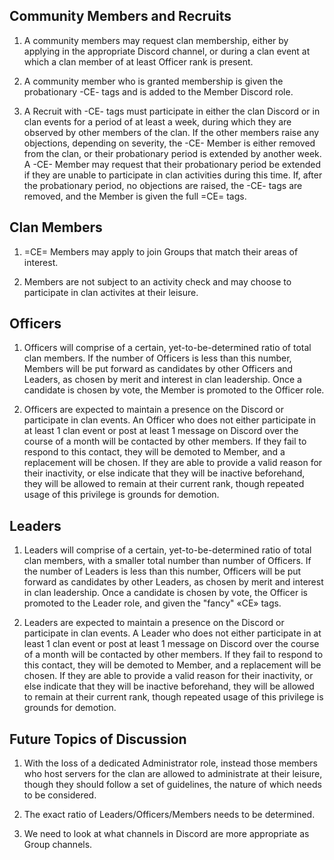 ## Community Members and Recruits

1. A community members may request clan membership, either by applying in the appropriate Discord channel, or during a clan event at which a clan member of at least Officer rank is present. 

2. A community member who is granted membership is given the probationary -CE- tags and is added to the Member Discord role. 

3. A Recruit with -CE- tags must participate in either the clan Discord or in clan events for a period of at least a week, during which they are observed by other members of the clan. If the other members raise any objections, depending on severity, the -CE- Member is either removed from the clan, or their probationary period is extended by another week. A -CE- Member may request that their probationary period be extended if they are unable to participate in clan activities during this time. If, after the probationary period, no objections are raised, the -CE- tags are removed, and the Member is given the full =CE= tags. 

## Clan Members

1. =CE= Members may apply to join Groups that match their areas of interest. 

2. Members are not subject to an activity check and may choose to participate in clan activites at their leisure.

## Officers

1. Officers will comprise of a certain, yet-to-be-determined ratio of total clan members. If the number of Officers is less than this number, Members will be put forward as candidates by other Officers and Leaders, as chosen by merit and interest in clan leadership. Once a candidate is chosen by vote, the Member is promoted to the Officer role. 

2. Officers are expected to maintain a presence on the Discord or participate in clan events. An Officer who does not either participate in at least 1 clan event or post at least 1 message on Discord over the course of a month will be contacted by other members. If they fail to respond to this contact, they will be demoted to Member, and a replacement will be chosen. If they are able to provide a valid reason for their inactivity, or else indicate that they will be inactive beforehand, they will be allowed to remain at their current rank, though repeated usage of this privilege is grounds for demotion. 

## Leaders

1. Leaders will comprise of a certain, yet-to-be-determined ratio of total clan members, with a smaller total number than number of Officers. If the number of Leaders is less than this number, Officers will be put forward as candidates by other Leaders, as chosen by merit and interest in clan leadership. Once a candidate is chosen by vote, the Officer is promoted to the Leader role, and given the "fancy" «CE» tags. 

2. Leaders are expected to maintain a presence on the Discord or participate in clan events. A Leader who does not either participate in at least 1 clan event or post at least 1 message on Discord over the course of a month will be contacted by other members. If they fail to respond to this contact, they will be demoted to Member, and a replacement will be chosen. If they are able to provide a valid reason for their inactivity, or else indicate that they will be inactive beforehand, they will be allowed to remain at their current rank, though repeated usage of this privilege is grounds for demotion. 


## Future Topics of Discussion 

1. With the loss of a dedicated Administrator role, instead those members who host servers for the clan are allowed to administrate at their leisure, though they should follow a set of guidelines, the nature of which needs to be considered. 

2. The exact ratio of Leaders/Officers/Members needs to be determined. 

3. We need to look at what channels in Discord are more appropriate as Group channels. 
